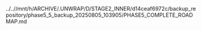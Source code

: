 ../..//mnt/h/ARCHIVE/.UNWRAP/D/STAGE2_INNER/d14ceaf6972c/backup_repository/phase5_5_backup_20250805_103905/PHASE5_COMPLETE_ROADMAP.md